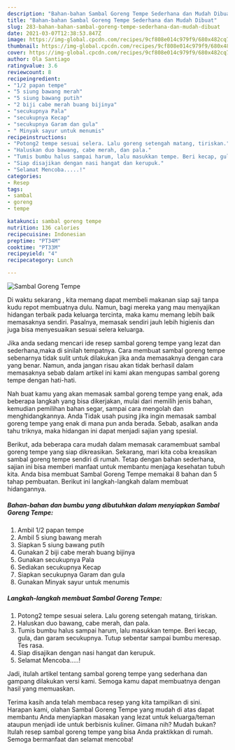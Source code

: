 ```yaml
---
description: "Bahan-bahan Sambal Goreng Tempe Sederhana dan Mudah Dibuat"
title: "Bahan-bahan Sambal Goreng Tempe Sederhana dan Mudah Dibuat"
slug: 283-bahan-bahan-sambal-goreng-tempe-sederhana-dan-mudah-dibuat
date: 2021-03-07T12:38:53.847Z
image: https://img-global.cpcdn.com/recipes/9cf808e014c979f9/680x482cq70/sambal-goreng-tempe-foto-resep-utama.jpg
thumbnail: https://img-global.cpcdn.com/recipes/9cf808e014c979f9/680x482cq70/sambal-goreng-tempe-foto-resep-utama.jpg
cover: https://img-global.cpcdn.com/recipes/9cf808e014c979f9/680x482cq70/sambal-goreng-tempe-foto-resep-utama.jpg
author: Ola Santiago
ratingvalue: 3.6
reviewcount: 8
recipeingredient:
- "1/2 papan tempe"
- "5 siung bawang merah"
- "5 siung bawang putih"
- "2 biji cabe merah buang bijinya"
- "secukupnya Pala"
- "secukupnya Kecap"
- "secukupnya Garam dan gula"
- " Minyak sayur untuk menumis"
recipeinstructions:
- "Potong2 tempe sesuai selera. Lalu goreng setengah matang, tiriskan."
- "Haluskan duo bawang, cabe merah, dan pala."
- "Tumis bumbu halus sampai harum, lalu masukkan tempe. Beri kecap, gula, dan garam secukupnya. Tutup sebentar sampai bumbu meresap. Tes rasa."
- "Siap disajikan dengan nasi hangat dan kerupuk."
- "Selamat Mencoba.....!"
categories:
- Resep
tags:
- sambal
- goreng
- tempe

katakunci: sambal goreng tempe 
nutrition: 136 calories
recipecuisine: Indonesian
preptime: "PT34M"
cooktime: "PT33M"
recipeyield: "4"
recipecategory: Lunch

---
```



![Sambal Goreng Tempe](https://img-global.cpcdn.com/recipes/9cf808e014c979f9/680x482cq70/sambal-goreng-tempe-foto-resep-utama.jpg)

Di waktu  sekarang , kita memang dapat membeli makanan siap saji tanpa kudu repot membuatnya dulu. Namun, bagi mereka yang mau menyajikan hidangan terbaik pada keluarga tercinta, maka kamu memang lebih baik memasaknya sendiri. Pasalnya, memasak sendiri jauh lebih higienis dan juga bisa menyesuaikan sesuai selera keluarga.

Jika anda sedang mencari ide resep sambal goreng tempe yang lezat dan sederhana,maka di sinilah tempatnya. Cara membuat sambal goreng tempe  sebenarnya tidak sulit untuk dilakukan jika anda memasaknya dengan cara yang benar. Namun, anda jangan risau akan tidak berhasil dalam memasaknya 
sebab dalam artikel ini kami akan mengupas sambal goreng tempe dengan hati-hati.  



Nah buat kamu yang akan memasak sambal goreng tempe yang enak, ada beberapa langkah yang bisa dikerjakan, mulai dari memilih jenis bahan, kemudian pemilihan bahan segar, sampai cara mengolah dan menghidangkannya. Anda Tidak usah pusing jika ingin memasak sambal goreng tempe yang enak di mana pun anda berada. Sebab, asalkan anda  tahu triknya, maka hidangan ini dapat menjadi sajian yang spesial.

Berikut, ada beberapa cara mudah dalam memasak caramembuat sambal goreng tempe yang siap dikreasikan. Sekarang, mari kita coba kreasikan sambal goreng tempe sendiri di rumah. Tetap dengan bahan sederhana, sajian ini bisa memberi manfaat untuk membantu menjaga kesehatan tubuh kita. Anda bisa membuat Sambal Goreng Tempe memakai 8 bahan dan 5 tahap pembuatan. Berikut ini langkah-langkah dalam membuat hidangannya.

<!--inarticleads1-->

##### Bahan-bahan dan bumbu yang dibutuhkan dalam menyiapkan Sambal Goreng Tempe:

1. Ambil 1/2 papan tempe
1. Ambil 5 siung bawang merah
1. Siapkan 5 siung bawang putih
1. Gunakan 2 biji cabe merah buang bijinya
1. Gunakan secukupnya Pala
1. Sediakan secukupnya Kecap
1. Siapkan secukupnya Garam dan gula
1. Gunakan  Minyak sayur untuk menumis




<!--inarticleads2-->

##### Langkah-langkah membuat Sambal Goreng Tempe:

1. Potong2 tempe sesuai selera. Lalu goreng setengah matang, tiriskan.
1. Haluskan duo bawang, cabe merah, dan pala.
1. Tumis bumbu halus sampai harum, lalu masukkan tempe. Beri kecap, gula, dan garam secukupnya. Tutup sebentar sampai bumbu meresap. Tes rasa.
1. Siap disajikan dengan nasi hangat dan kerupuk.
1. Selamat Mencoba.....!




Jadi, itulah artikel tentang  sambal goreng tempe  yang sederhana dan gampang dilakukan versi kami. Semoga kamu dapat membuatnya dengan hasil yang memuaskan. 

Terima kasih anda telah membaca resep yang kita tampilkan di sini. Harapan kami, olahan  Sambal Goreng Tempe yang mudah di atas dapat membantu Anda menyiapkan masakan yang lezat untuk keluarga/teman ataupun menjadi ide untuk berbisnis kuliner. Gimana nih? Mudah bukan? Itulah resep sambal goreng tempe yang bisa Anda praktikkan di rumah. Semoga bermanfaat dan selamat mencoba!

